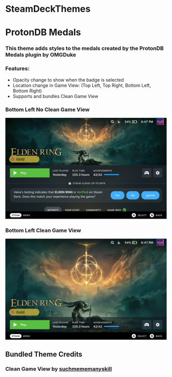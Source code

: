 # SteamDeckThemes

# ProtonDB Medals

### This theme adds styles to the medals created by the ProtonDB Medals plugin by OMGDuke

### Features:
- Opacity change to show when the badge is selected
- Location change in Game View: (Top Left, Top Right, Bottom Left, Bottom Right)
- Supports and bundles Clean Game View

### Bottom Left No Clean Game View
![Bottom Left No Clean Game View](/images/ProtonDB%20Badges/bottomLeftNoCGV.jpg)
### Bottom Left Clean Game View
![Bottom Left Clean Game View](/images/ProtonDB%20Badges/bottomLeftCGV.jpg)

## Bundled Theme Credits
### Clean Game View by [suchmememanyskill](https://github.com/suchmememanyskill/Steam-Deck-Themes)




